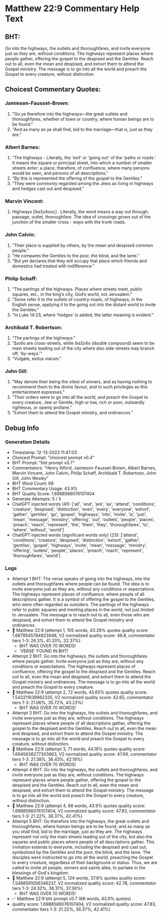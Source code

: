 # Matthew 22:9 Commentary Help Text

## BHT:
Go into the highways, the outlets and thoroughfares, and invite everyone just as they are, without conditions. The highways represent places where people gather, offering the gospel to the despised and the Gentiles. Reach out to all, even the mean and despised, and exhort them to attend the Gospel ministry. The message is to go into all the world and preach the Gospel to every creature, without distinction.

## Choicest Commentary Quotes:
### Jamieson-Fausset-Brown:
1. "Go ye therefore into the highways—the great outlets and thoroughfares, whether of town or country, where human beings are to be found." 
2. "And as many as ye shall find, bid to the marriage—that is, just as they are."

### Albert Barnes:
1. "The highways - Literally, the 'exit' or 'going out' of the 'paths or roads.' It means the square or principal street, into which a number of smaller streets enter; a place, therefore, of confluence, where many persons would be seen, and persons of all descriptions."
2. "By this is represented the offering of the gospel to the Gentiles."
3. "They were commonly regarded among the Jews as living in highways and hedges cast out and despised."

### Marvin Vincent:
1. Highways [διεξοδους] . Literally, the word means a way out through; passage, outlet, thoroughfare. The idea of crossings grows out of the junction of the smaller cross - ways with the trunk roads.


### John Calvin:
1. "Their place is supplied by others, by the mean and despised common people."
2. "He compares the Gentiles to the poor, the blind, and the lame."
3. "But yet declares that they will occupy that place which friends and domestics had treated with indifference."

### Philip Schaff:
1. "The partings of the highways. Places where streets meet, public squares, etc., in the king’s city, God’s world, not Jerusalem."
2. "Some refer it to the outlets of country-roads, of highways, in the English sense, applying it to the going out into the distant world to invite the Gentiles."
3. "In Luke 14:23, where ‘hedges’ is added, the latter meaning is evident."

### Archibald T. Robertson:
1. "The partings of the highways." 
2. "Διοδο are cross-streets, while διεξοδο (double compound) seem to be main streets leading out of the city where also side-streets may branch off, 'by-ways.'" 
3. "Vulgate, exitus viarum."

### John Gill:
1. "May denote their being the vilest of sinners, and as having nothing to recommend them to the divine favour, and to such privileges as this entertainment expresses."
2. "Their orders were to go into all the world, and preach the Gospel to every creature, Jew or Gentile, high or low, rich or poor, outwardly righteous, or openly profane."
3. "Exhort them to attend the Gospel ministry, and ordinances."


## Debug Info
### Generation Details
- Timestamp: 12-13-2023 11:47:03
- Choicest Prompt: "choicest prompt v0.4"
- BHT Prompt: "bht prompt v0.7"
- Commentators: "Henry Alford, Jamieson-Fausset-Brown, Albert Barnes, Marvin Vincent, John Calvin, Philip Schaff, Archibald T. Robertson, John Gill, John Wesley"
- BHT Word Count: 68
- BHT Commentary Usage: 43.9%
- BHT Quality Score: 1.6988586076107404
- Generate Attempts: 5 / 5
- ChatGPT injected words (41):
	['all', 'and', 'are', 'as', 'attend', 'conditions', 'creature', 'despised', 'distinction', 'even', 'every', 'everyone', 'exhort', 'gather', 'gentiles', 'go', 'gospel', 'highways', 'into', 'invite', 'is', 'just', 'mean', 'message', 'ministry', 'offering', 'out', 'outlets', 'people', 'places', 'preach', 'reach', 'represent', 'the', 'them', 'they', 'thoroughfares', 'to', 'where', 'without', 'world']
- ChatGPT injected words (significant words only) (23):
	['attend', 'conditions', 'creature', 'despised', 'distinction', 'exhort', 'gather', 'gentiles', 'gospel', 'highways', 'invite', 'mean', 'message', 'ministry', 'offering', 'outlets', 'people', 'places', 'preach', 'reach', 'represent', 'thoroughfares', 'world']

### Logs
- Attempt 1 BHT: The verse speaks of going into the highways, into the outlets and thoroughfares where people can be found. The idea is to invite everyone just as they are, without any conditions or expectations. The highways represent places of confluence, where people of all descriptions gather. It is a symbol of offering the gospel to the Gentiles, who were often regarded as outsiders. The partings of the highways refer to public squares and meeting places in the world, not just limited to Jerusalem. The message is to reach out to all, even those who are despised, and exhort them to attend the Gospel ministry and ordinances.
- 🔄 Matthew 22:9 (attempt 1, 105 words, 43.28% quotes quality score: 1.6679545784923948, V2 normalized quality score: 46.8, commentator tiers 1-3: 26.3%, 41.33%, 32.37%) 
	- BHT WAS OVER 70 WORDS! 
	- 'VERSE' FOUND IN BHT!
- Attempt 2 BHT: Go into the highways, the outlets and thoroughfares where people gather. Invite everyone just as they are, without any conditions or expectations. The highways represent places of confluence, offering the gospel to the despised and the Gentiles. Reach out to all, even the mean and despised, and exhort them to attend the Gospel ministry and ordinances. The message is to go into all the world and preach the Gospel to every creature.
- 🔄 Matthew 22:9 (attempt 2, 72 words, 45.65% quotes quality score: 1.543211639962335, V2 normalized quality score: 42.65, commentator tiers 1-3: 21.06%, 35.72%, 43.23%) 
	- BHT WAS OVER 70 WORDS!
- Attempt 3 BHT: Go into the highways, the outlets and thoroughfares, and invite everyone just as they are, without conditions. The highways represent places where people of all descriptions gather, offering the gospel to the despised and the Gentiles. Reach out to all, even the mean and despised, and exhort them to attend the Gospel ministry. The message is to go into all the world and preach the Gospel to every creature, without distinction.
- 🔄 Matthew 22:9 (attempt 3, 71 words, 44.19% quotes quality score: 1.6945638277303663, V2 normalized quality score: 47.69, commentator tiers 1-3: 21.38%, 36.43%, 42.19%) 
	- BHT WAS OVER 70 WORDS!
- Attempt 4 BHT: Go into the highways, the outlets and thoroughfares, and invite everyone just as they are, without conditions. The highways represent places where people gather, offering the gospel to the despised and the Gentiles. Reach out to all, even the mean and despised, and exhort them to attend the Gospel ministry. The message is to go into all the world and preach the Gospel to every creature, without distinction.
- 🔄 Matthew 22:9 (attempt 4, 68 words, 43.9% quotes quality score: 1.6988586076107404, V2 normalized quality score: 47.83, commentator tiers 1-3: 21.22%, 36.37%, 42.41%)
- Attempt 5 BHT: Go therefore into the highways, the great outlets and thoroughfares, where human beings are to be found, and as many as you shall find, bid to the marriage, just as they are. The highways represent not only the main streets leading out of the city, but also the squares and public places where people of all descriptions gather. This invitation extends to everyone, including the despised and cast out, symbolized by the Gentiles and the poor, the blind, and the lame. The disciples were instructed to go into all the world, preaching the Gospel to every creature, regardless of their background or status. Thus, we are called to invite all people, sinners and saints alike, to partake in the blessings of God's kingdom.
- 🔄 Matthew 22:9 (attempt 5, 124 words, 37.8% quotes quality score: 1.5468591056346237, V2 normalized quality score: 42.78, commentator tiers 1-3: 24.32%, 38.31%, 37.36%) 
	- BHT WAS OVER 70 WORDS!
- ✅ Matthew 22:9 bht prompt v0.7 (68 words, 43.9% quotes)
- quality score: 1.6988586076107404, V2 normalized quality score: 47.83, commentator tiers 1-3: 21.22%, 36.37%, 42.41%)